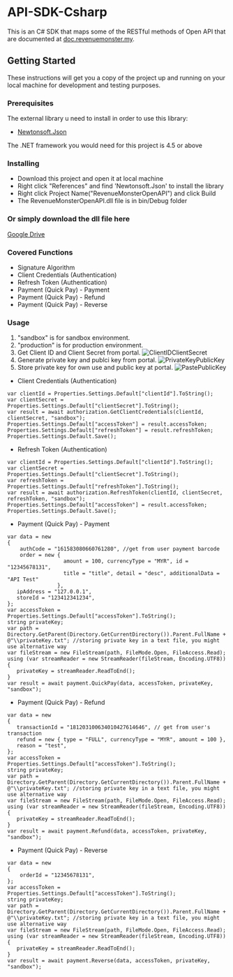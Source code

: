 # API-SDK-Csharp
This is an C# SDK that maps some of the RESTful methods of Open API that are documented at [doc.revenuemonster.my](https://doc.revenuemonster.my/).

## Getting Started

These instructions will get you a copy of the project up and running on your local machine for development and testing purposes. 

### Prerequisites

The external library u need to install in order to use this library:

* [Newtonsoft.Json](https://www.nuget.org/packages/Newtonsoft.Json/)

The .NET framework you would need for this project is 4.5 or above

### Installing

* Download this project and open it at local machine
* Right click "References" and find 'Newtonsoft.Json' to install the library
* Right click Project Name("RevenueMonsterOpenAPI") and click Build
* The RevenueMonsterOpenAPI.dll file is in bin/Debug folder

### Or simply download the dll file here
[Google Drive](https://drive.google.com/open?id=1-eDde0nrf2AJ6zZDifM_23_n1HxGJ8r2)

### Covered Functions
* Signature Algorithm
* Client Credentials (Authentication)
* Refresh Token (Authentication)
* Payment (Quick Pay) - Payment
* Payment (Quick Pay) - Refund
* Payment (Quick Pay) - Reverse

### Usage
1. "sandbox" is for sandbox environment.
2. "production" is for production environment.
3. Get Client ID and Client Secret from portal.
![ClientIDClientSecret](https://storage.googleapis.com/rm-portal-assets/img/rm-landing/clientIDclientSecret.png)
4. Generate private key and publci key from portal. 
![PrivateKeyPublicKey](https://storage.googleapis.com/rm-portal-assets/img/rm-landing/privateKeypublicKey.PNG)
5. Store private key for own use and public key at portal.
![PastePublicKey](https://storage.googleapis.com/rm-portal-assets/img/rm-landing/pastePublicKey.png)

* Client Credentials (Authentication)
```
var clientId = Properties.Settings.Default["clientId"].ToString();
var clientSecret = Properties.Settings.Default["clientSecret"].ToString();
var result = await authorization.GetClientCredentials(clientId, clientSecret, "sandbox");
Properties.Settings.Default["accessToken"] = result.accessToken;
Properties.Settings.Default["refreshToken"] = result.refreshToken;
Properties.Settings.Default.Save();
```

* Refresh Token (Authentication)
```
var clientId = Properties.Settings.Default["clientId"].ToString();
var clientSecret = Properties.Settings.Default["clientSecret"].ToString();
var refreshToken = Properties.Settings.Default["refreshToken"].ToString();
var result = await authorization.RefreshToken(clientId, clientSecret, refreshToken, "sandbox");
Properties.Settings.Default["accessToken"] = result.accessToken;
Properties.Settings.Default.Save();
```

* Payment (Quick Pay) - Payment
```
var data = new
{
    authCode = "161583080660761280", //get from user payment barcode
    order = new { 
                  amount = 100, currencyType = "MYR", id = "12345678131", 
                  title = "title", detail = "desc", additionalData = "API Test" 
                },
   ipAddress = "127.0.0.1",
   storeId = "123412341234", 
};
var accessToken = Properties.Settings.Default["accessToken"].ToString();
string privateKey;
var path = Directory.GetParent(Directory.GetCurrentDirectory()).Parent.FullName + @"\\privateKey.txt"; //storing private key in a text file, you might use alternative way
var fileStream = new FileStream(path, FileMode.Open, FileAccess.Read);
using (var streamReader = new StreamReader(fileStream, Encoding.UTF8))
{
   privateKey = streamReader.ReadToEnd();
}
var result = await payment.QuickPay(data, accessToken, privateKey, "sandbox");
```

* Payment (Quick Pay) - Refund
```
var data = new
{
   transactionId = "181203100634010427614646", // get from user's transaction 
   refund = new { type = "FULL", currencyType = "MYR", amount = 100 },
   reason = "test",
};
var accessToken = Properties.Settings.Default["accessToken"].ToString();
string privateKey;
var path = Directory.GetParent(Directory.GetCurrentDirectory()).Parent.FullName + @"\\privateKey.txt"; //storing private key in a text file, you might use alternative way
var fileStream = new FileStream(path, FileMode.Open, FileAccess.Read);
using (var streamReader = new StreamReader(fileStream, Encoding.UTF8))
{
   privateKey = streamReader.ReadToEnd();
}
var result = await payment.Refund(data, accessToken, privateKey, "sandbox");
```

* Payment (Quick Pay) - Reverse
```
var data = new
{
    orderId = "12345678131",
};
var accessToken = Properties.Settings.Default["accessToken"].ToString();
string privateKey;
var path = Directory.GetParent(Directory.GetCurrentDirectory()).Parent.FullName + @"\\privateKey.txt"; //storing private key in a text file, you might use alternative way
var fileStream = new FileStream(path, FileMode.Open, FileAccess.Read);
using (var streamReader = new StreamReader(fileStream, Encoding.UTF8))
{
   privateKey = streamReader.ReadToEnd();
}
var result = await payment.Reverse(data, accessToken, privateKey, "sandbox");
```
